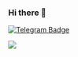 ### Hi there 👋

<a href="@anton7878">
<img src="https://img.shields.io/badge/Telegram-blue?style=for-the-badge&logo=telegram&logoColor=white" alt="Telegram Badge"/>
</a>

![](https://komarev.com/ghpvc/?username=antonstetsenko)
<!--
**antonstetsenko/antonstetsenko** is a ✨ _special_ ✨ repository because its `README.md` (this file) appears on your GitHub profile.

Here are some ideas to get you started:

- 🔭 I’m currently working on ...
- 🌱 I’m currently learning ...
- 👯 I’m looking to collaborate on ...
- 🤔 I’m looking for help with ...
- 💬 Ask me about ...
- 📫 How to reach me: ...
- 😄 Pronouns: ...
- ⚡ Fun fact: ...
-->
